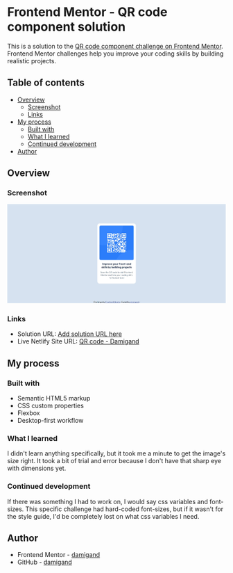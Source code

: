 # Frontend Mentor - QR code component solution

This is a solution to the [QR code component challenge on Frontend Mentor](https://www.frontendmentor.io/challenges/qr-code-component-iux_sIO_H). Frontend Mentor challenges help you improve your coding skills by building realistic projects.

## Table of contents

-   [Overview](#overview)
    -   [Screenshot](#screenshot)
    -   [Links](#links)
-   [My process](#my-process)
    -   [Built with](#built-with)
    -   [What I learned](#what-i-learned)
    -   [Continued development](#continued-development)
-   [Author](#author)

## Overview

### Screenshot

![](./screenshot.jpg)

### Links

-   Solution URL: [Add solution URL here](https://your-solution-url.com)
-   Live Netlify Site URL: [QR code - Damigand](https://qrcode-damigand.netlify.app/)

## My process

### Built with

-   Semantic HTML5 markup
-   CSS custom properties
-   Flexbox
-   Desktop-first workflow

### What I learned

I didn't learn anything specifically, but it took me a minute to get the image's size right. It took a bit of trial and error because I don't have that sharp eye with dimensions yet.

### Continued development

If there was something I had to work on, I would say css variables and font-sizes. This specific challenge had hard-coded font-sizes, but if it wasn't for the style guide, I'd be completely lost on what css variables I need.

## Author

-   Frontend Mentor - [damigand](https://www.frontendmentor.io/profile/damigand)
-   GitHub - [damigand](https://www.github.com/damigand)

